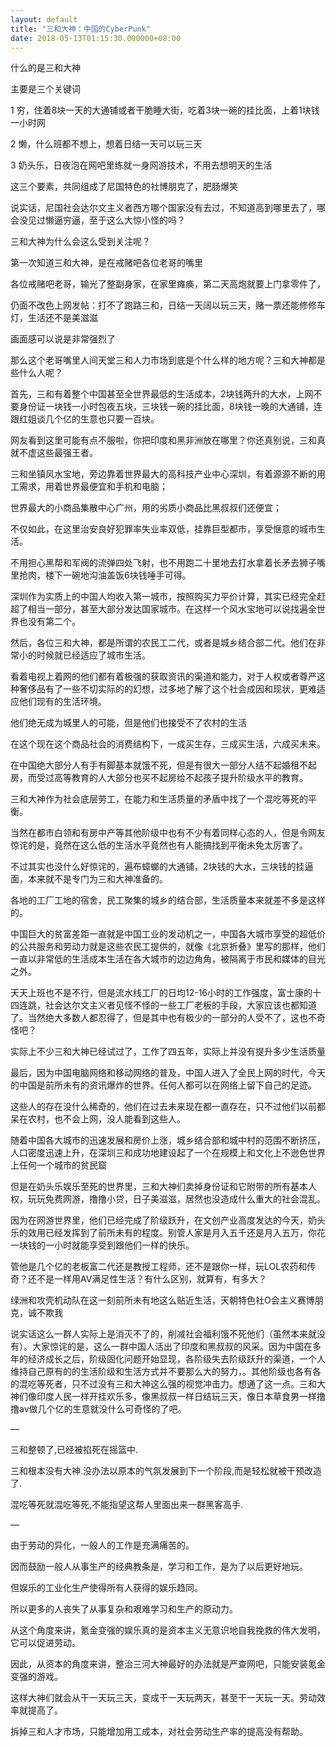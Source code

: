 ```yaml
---
layout: default
title: "三和大神：中国的CyberPunk"
date: 2018-05-13T01:15:30.000000+08:00
---
```


什么的是三和大神


主要是三个关键词

1 穷，住着8块一天的大通铺或者干脆睡大街，吃着3块一碗的挂比面，上着1块钱一小时网


2 懒，什么班都不想上，想着日结一天可以玩三天


3 奶头乐，日夜泡在网吧里练就一身网游技术，不用去想明天的生活

这三个要素，共同组成了尼国特色的社博朋克了，肥肠爆笑


说实话，尼国社会达尔文主义者西方哪个国家没有去过，不知道高到哪里去了，哪会没见过懒逼穷逼，至于这么大惊小怪的吗？


三和大神为什么会这么受到关注呢？

第一次知道三和大神，是在戒赌吧各位老哥的嘴里


各位戒赌吧老哥，输光了整副身家，在家里瘫痪，第二天高炮就要上门拿零件了，


仍面不改色上网发帖：打不了跑路三和，日结一天阔以玩三天，赌一票还能修修车灯，生活还不是美滋滋


画面感可以说是非常强烈了


那么这个老哥嘴里人间天堂三和人力市场到底是个什么样的地方呢？三和大神都是些什么人呢？

首先，三和有着整个中国甚至全世界最低的生活成本，2块钱两升的大水，上网不要身份证一块钱一小时包夜五块，三块钱一碗的挂比面，8块钱一晚的大通铺，连跟红姐谈几个亿的生意也只要一百块。


网友看到这里可能有点不服啦，你把印度和黑非洲放在哪里？你还真别说，三和真就不虚这些最强王者。


三和坐镇风水宝地，旁边靠着世界最大的高科技产业中心深圳，有着源源不断的用工需求，用着世界最便宜和手机和电脑；


世界最大的小商品集散中心广州，用的劣质小商品比黑叔叔们还便宜；


不仅如此，在这里治安良好犯罪率失业率双低，挂靠巨型都市，享受惬意的城市生活。


不用担心黑帮和军阀的流弹四处飞射，也不用跑二十里地去打水拿着长矛去狮子嘴里抢肉，楼下一碗地沟油盖饭6块钱唾手可得。


深圳作为实质上的中国人均收入第一城市，按照购买力平价计算，其实已经完全赶超了相当一部分，甚至大部分发达国家城市。在这样一个风水宝地可以说找遍全世界也没有第二个。

然后，各位三和大神，都是所谓的农民工二代，或者是城乡结合部二代。他们在非常小的时候就已经适应了城市生活。


看着电视上着网的他们都有着极强的获取资讯的渠道和能力，对于人权或者尊严这种奢侈品有了一些不切实际的的幻想，过多地了解了这个社会成因和现状，更难适应他们现有的生活环境。


他们绝无成为城里人的可能，但是他们也接受不了农村的生活


在这个现在这个商品社会的消费结构下，一成买生存，三成买生活，六成买未来。


在中国绝大部分人有手有脚基本就饿不死，但是有很大一部分人结不起婚租不起房，而受过高等教育的人大部分也买不起房给不起孩子提升阶级水平的教育。


三和大神作为社会底层劳工，在能力和生活质量的矛盾中找了一个混吃等死的平衡。


当然在都市白领和有房中产等其他阶级中也有不少有着同样心态的人，但是令网友惊诧的是，竟然在这么低的生活水平竟然也有人能搞找到平衡未免太厉害了。


不过其实也没什么好惊诧的，遍布蟑螂的大通铺，2块钱的大水，三块钱的挂逼面，本来就不是专门为三和大神准备的。


各地的工厂工地的宿舍，民工聚集的城乡的结合部，生活质量本来就差不多是这样的。


中国巨大的贫富差距一直就是中国工业的发动机之一，中国各大城市享受的超低价的公共服务和劳动力就是这些农民工提供的，就像《北京折叠》里写的那样，他们一直以非常低的生活成本生活在各大城市的边边角角，被隔离于市民和媒体的目光之外。


天天上班也不是不行，但是流水线工厂的日均12-16小时的工作强度，富士康的十四连跳，社会达尔文主义者见怪不怪的一些工厂老板的手段，大家应该也都知道了。当然绝大多数人都忍得了，但是其中也有极少的一部分的人受不了，这也不奇怪吧？


实际上不少三和大神已经试过了，工作了四五年，实际上并没有提升多少生活质量

最后，因为中国电脑网络和移动网络的普及，中国人进入了全民上网的时代，今天的中国是前所未有的资讯爆炸的世界。任何人都可以在网络上留下自己的足迹。

这些人的存在没什么稀奇的，他们在过去未来现在都一直存在，只不过他们以前都呆在农村，也不会上网，没人能看到这些人。


随着中国各大城市的迅速发展和房价上涨，城乡结合部和城中村的范围不断挤压，人口密度迅速上升，在深圳三和成功地建设起了一个在规模上和文化上不逊色世界上任何一个城市的贫民窟


但是在奶头乐娱乐至死的世界里，三和大神们卖掉身份证和它附带的所有基本人权，玩玩免费网游，撸撸小贷，日子美滋滋，居然也没造成什么重大的社会混乱。


因为在网游世界里，他们已经完成了阶级跃升，在文创产业高度发达的今天，奶头乐的效用已经发挥到了前所未有的程度。别管人家是月入五千还是月入五万，你花一块钱的一小时就能享受到跟他们一样的快乐。


管他是几个亿的老板富二代还是教授工程师，还不是跟你一样，玩LOL农药和传奇？还不是一样用AV满足性生活？有什么区别，就算有，有多大？


绿洲和攻壳机动队在这一刻前所未有地这么贴近生活，天朝特色社O会主义赛博朋克，诚不欺我

说实话这么一群人实际上是消灭不了的，削减社会福利饿不死他们（虽然本来就没有）。大家惊诧的是，这么一群中国人活出了印度和黑叔叔的风采。因为中国在多年的经济成长之后，阶级固化问题开始显现，各阶级失去阶级跃升的渠道，一个人维持自己原有的的生活阶级和生活方式并不要那么大的努力，。其他阶级也各有各的混吃等死者，只不过没有三和大神这么强的视觉冲击力。想通了这一点。三和大神们像印度人民一样开挂欢乐多，像黑叔叔一样日结玩三天，像日本草食男一样撸撸av做几个亿的生意就没什么可奇怪的了吧。

—

三和整顿了,已经被掐死在摇篮中.

三和根本没有大神.没办法以原本的气氛发展到下一个阶段,而是轻松就被干预改造了.


混吃等死就混吃等死,不能指望这帮人里面出来一群黑客高手.

—

由于劳动的异化，一般人的工作是充满痛苦的。


因而鼓励一般人从事生产的经典教条是，学习和工作，是为了以后更好地玩。


但娱乐的工业化生产使得所有人获得的娱乐趋同。


所以更多的人丧失了从事复杂和艰难学习和生产的原动力。

从这个角度来讲，氪金变强的娱乐真的是资本主义无意识地自我挽救的伟大发明，它可以促进劳动。

因此，从资本的角度来讲，整治三河大神最好的办法就是严查网吧，只能安装氪金变强的游戏。


这样大神们就会从干一天玩三天，变成干一天玩两天，甚至干一天玩一天。劳动效率就提高了。


拆掉三和人才市场，只能增加用工成本，对社会劳动生产率的提高没有帮助。

